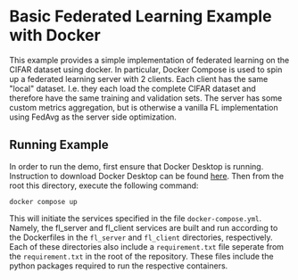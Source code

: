 # Basic Federated Learning Example with Docker
This example provides a simple implementation of federated learning on the CIFAR dataset using docker. In particular, Docker Compose is used to spin up a federated learning server with 2 clients. Each client has the same "local" dataset. I.e. they each load the complete CIFAR dataset and therefore have the same training and validation sets. The server has some custom metrics aggregation, but is otherwise a vanilla FL implementation using FedAvg as the server side optimization.
## Running Example
In order to run the demo, first ensure that Docker Desktop is running. Instruction to download Docker Desktop can be found [here](https://www.docker.com/products/docker-desktop/). Then from the root this directory, execute the following command:
```
docker compose up
```
This will initiate the services specified in the file `docker-compose.yml`. Namely, the fl_server and fl_client services are built and run according to the Dockerfiles in the `fl_server` and `fl_client` directories, respectively. Each of these directories also include a `requirement.txt` file seperate from the `requirement.txt` in the root of the repository. These files include the python packages required to run the respective containers.
